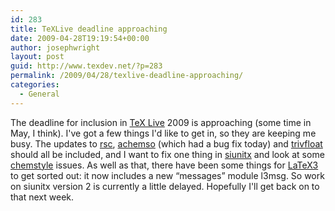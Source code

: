 ```yaml
---
id: 283
title: TeXLive deadline approaching
date: 2009-04-28T19:19:54+00:00
author: josephwright
layout: post
guid: http://www.texdev.net/?p=283
permalink: /2009/04/28/texlive-deadline-approaching/
categories:
  - General
---
```

The deadline for inclusion in [TeX Live](http://www.tug.org/texlive) 2009 is approaching (some time in May, I think). I've got a few things I'd like to get in, so they are keeping me busy. The updates to [rsc](https://ctan.org/pkg/rsc), [achemso](https://ctan.org/pkg/achemso) (which had a bug fix today) and [trivfloat](https://ctan.org/pkg/trivfloat) should all be included, and I want to fix one thing in [siunitx](https://ctan.org/pkg/siunitx) and look at some [chemstyle](https://ctan.org/pkg/chemstyle) issues. As well as that, there have been some things for [LaTeX3](http://www.latex-project.org/latex3.html) to get sorted out: it now includes a new “messages” module l3msg. So work on siunitx version 2 is currently a little delayed. Hopefully I'll get back on to that next week.
